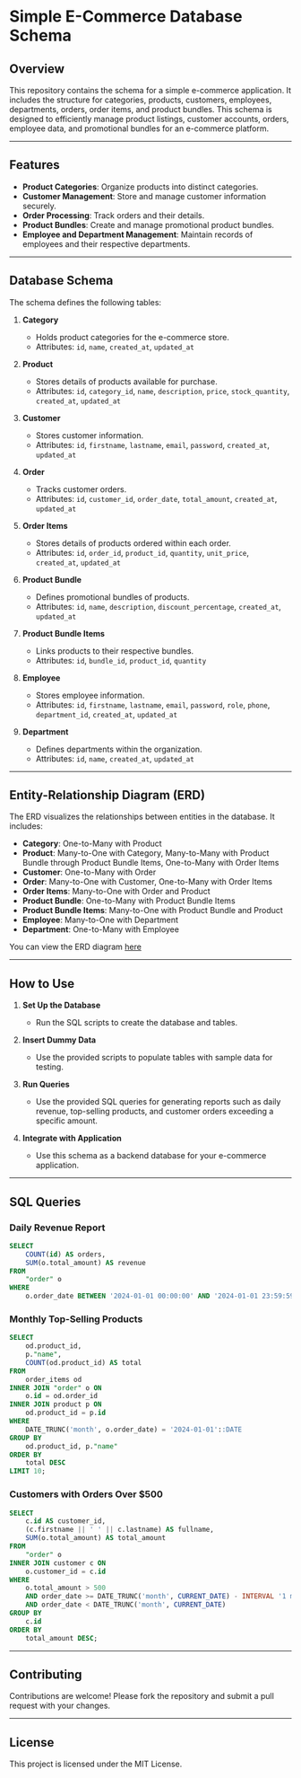 # Simple E-Commerce Database Schema

## Overview

This repository contains the schema for a simple e-commerce application. It includes the structure for categories, products, customers, employees, departments, orders, order items, and product bundles. This schema is designed to efficiently manage product listings, customer accounts, orders, employee data, and promotional bundles for an e-commerce platform.

---

## Features

- **Product Categories**: Organize products into distinct categories.
- **Customer Management**: Store and manage customer information securely.
- **Order Processing**: Track orders and their details.
- **Product Bundles**: Create and manage promotional product bundles.
- **Employee and Department Management**: Maintain records of employees and their respective departments.

---

## Database Schema

The schema defines the following tables:

1. **Category**
   - Holds product categories for the e-commerce store.
   - Attributes: `id`, `name`, `created_at`, `updated_at`

2. **Product**
   - Stores details of products available for purchase.
   - Attributes: `id`, `category_id`, `name`, `description`, `price`, `stock_quantity`, `created_at`, `updated_at`

3. **Customer**
   - Stores customer information.
   - Attributes: `id`, `firstname`, `lastname`, `email`, `password`, `created_at`, `updated_at`

4. **Order**
   - Tracks customer orders.
   - Attributes: `id`, `customer_id`, `order_date`, `total_amount`, `created_at`, `updated_at`

5. **Order Items**
   - Stores details of products ordered within each order.
   - Attributes: `id`, `order_id`, `product_id`, `quantity`, `unit_price`, `created_at`, `updated_at`

6. **Product Bundle**
   - Defines promotional bundles of products.
   - Attributes: `id`, `name`, `description`, `discount_percentage`, `created_at`, `updated_at`

7. **Product Bundle Items**
   - Links products to their respective bundles.
   - Attributes: `id`, `bundle_id`, `product_id`, `quantity`

8. **Employee**
   - Stores employee information.
   - Attributes: `id`, `firstname`, `lastname`, `email`, `password`, `role`, `phone`, `department_id`, `created_at`, `updated_at`

9. **Department**
   - Defines departments within the organization.
   - Attributes: `id`, `name`, `created_at`, `updated_at`

---

## Entity-Relationship Diagram (ERD)

The ERD visualizes the relationships between entities in the database. It includes:

- **Category**: One-to-Many with Product
- **Product**: Many-to-One with Category, Many-to-Many with Product Bundle through Product Bundle Items, One-to-Many with Order Items
- **Customer**: One-to-Many with Order
- **Order**: Many-to-One with Customer, One-to-Many with Order Items
- **Order Items**: Many-to-One with Order and Product
- **Product Bundle**: One-to-Many with Product Bundle Items
- **Product Bundle Items**: Many-to-One with Product Bundle and Product
- **Employee**: Many-to-One with Department
- **Department**: One-to-Many with Employee

You can view the ERD diagram
[here](https://viewer.diagrams.net/?tags=%7B%7D&lightbox=1&highlight=0000ff&layers=1&nav=1#G1Lbakuuknlg39EXITW9kR2brLgfgAV7Ep)

---

## How to Use

1. **Set Up the Database**
   - Run the SQL scripts to create the database and tables.

2. **Insert Dummy Data**
   - Use the provided scripts to populate tables with sample data for testing.

3. **Run Queries**
   - Use the provided SQL queries for generating reports such as daily revenue, top-selling products, and customer orders exceeding a specific amount.

4. **Integrate with Application**
   - Use this schema as a backend database for your e-commerce application.

---

## SQL Queries

### Daily Revenue Report

```sql
SELECT
    COUNT(id) AS orders,
    SUM(o.total_amount) AS revenue
FROM
    "order" o
WHERE
    o.order_date BETWEEN '2024-01-01 00:00:00' AND '2024-01-01 23:59:59';
```

### Monthly Top-Selling Products

```sql
SELECT
    od.product_id,
    p."name",
    COUNT(od.product_id) AS total
FROM
    order_items od
INNER JOIN "order" o ON
    o.id = od.order_id
INNER JOIN product p ON
    od.product_id = p.id
WHERE
    DATE_TRUNC('month', o.order_date) = '2024-01-01'::DATE
GROUP BY
    od.product_id, p."name"
ORDER BY
    total DESC
LIMIT 10;
```

### Customers with Orders Over $500

```sql
SELECT
    c.id AS customer_id,
    (c.firstname || ' ' || c.lastname) AS fullname,
    SUM(o.total_amount) AS total_amount
FROM
    "order" o
INNER JOIN customer c ON
    o.customer_id = c.id
WHERE
    o.total_amount > 500
    AND order_date >= DATE_TRUNC('month', CURRENT_DATE) - INTERVAL '1 month'
    AND order_date < DATE_TRUNC('month', CURRENT_DATE)
GROUP BY
    c.id
ORDER BY
    total_amount DESC;
```

---

## Contributing

Contributions are welcome! Please fork the repository and submit a pull request with your changes.

---

## License

This project is licensed under the MIT License.
